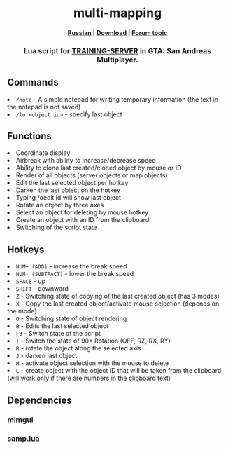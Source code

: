 <h1 align="center">multi-mapping</h1>
<h4 align="center"><a href="./README_RU.md">Russian</a> | <a href="https://github.com/les1er1/multi-mapping/releases">Download</a> | <a href="https://forum.training-server.com/d/13293-multi-mapping-build-0004">Forum topic</a></h4>
<h3 align="center">Lua script for <a href="https://training-server.com">TRAINING-SERVER</a> in GTA: San Andreas Multiplayer.</h3>

<h2>Commands</h2>

<li><code>/note</code> - A simple notepad for writing temporary information (the text in the notepad is not saved)</li>
<li><code>/lo &lt;object id&gt;</code> - specify last object
</li>

<h2>Functions</h2>

<li>Coordinate display</li>
<li>Airbreak with ability to increase/decrease speed</li>
<li>Ability to clone last created/cloned object by mouse or ID</li>
<li>Render of all objects (server objects or map objects)</li>
<li>Edit the last selected object per hotkey</li>
<li>Darken the last object on the hotkey</li>
<li>Typing /oedit id will show last object</li>
<li>Rotate an object by three axes</li>
<li>Select an object for deleting by mouse hotkey</li>
<li>Create an object with an ID from the clipboard</li>
<li>Switching of the script state
</li>

<h2>Hotkeys</h2>

<li><code>NUM+ (ADD)</code> - increase the break speed</li>
<li><code>NUM- (SUBTRACT)</code> - lower the break speed</li>
<li><code>SPACE</code> - up</li>
<li><code>SHIFT</code> - downward</li>
<li><code>Z</code> - Switching state of copying of the last created object (has 3 modes)</li>
<li><code>X</code> - Copy the last created object/activate mouse selection (depends on the mode)</li>
<li><code>O</code> - Switching state of object rendering</li>
<li><code>B</code> - Edits the last selected object</li>
<li><code>F3</code> - Switch state of the script</li>
<li><code>[</code> - Switch the state of 90* Rotation (OFF, RZ, RX, RY)</li>
<li><code>R</code> - rotate the object along the selected axis</li>
<li><code>J</code> - darken last object</li>
<li><code>M</code> - activate object selection with the mouse to delete</li>
<li><code>E</code> - create object with the object ID that will be taken from the clipboard (will work only if there are numbers in the clipboard text)<h2 id="dependencies">Dependencies</h2>
<h3><a href="https://github.com/THE-FYP/mimgui/releases/download/v1.7.0/mimgui-v1.7.0.zip">mimgui</a></h3>
<h3><a href="https://github.com/THE-FYP/SAMP.Lua/releases/download/v2.3.0/samp-lua-v2.3.0.zip">samp.lua</a></h3>
</li>
